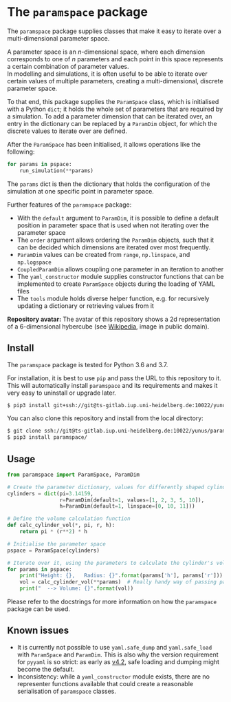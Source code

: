# The `paramspace` package

The `paramspace` package supplies classes that make it easy to iterate over a multi-dimensional parameter space.

A parameter space is an $`n`$-dimensional space, where each dimension corresponds to one of $`n`$ parameters and each point in this space represents a certain combination of parameter values.  
In modelling and simulations, it is often useful to be able to iterate over certain values of multiple parameters, creating a multi-dimensional, discrete parameter space.

To that end, this package supplies the `ParamSpace` class, which is initialised with a Python `dict`; it holds the whole set of parameters that are required by a simulation.
To add a parameter dimension that can be iterated over, an entry in the dictionary can be replaced by a `ParamDim` object, for which the discrete values to iterate over are defined.

After the `ParamSpace` has been initialised, it allows operations like the following:
```python
for params in pspace:
    run_simulation(**params)
```
The `params` dict is then the dictionary that holds the configuration of the simulation at one specific point in parameter space.

Further features of the `paramspace` package:
* With the `default` argument to `ParamDim`, it is possible to define a default position in parameter space that is used when not iterating over the parameter space
* The `order` argument allows ordering the `ParamDim` objects, such that it can be decided which dimensions are iterated over most frequently.
* `ParamDim` values can be created from `range`, `np.linspace`, and `np.logspace`
* `CoupledParamDim` allows coupling one parameter in an iteration to another
* The `yaml_constructor` module supplies constructor functions that can be implemented to create `ParamSpace` objects during the loading of YAML files
* The `tools` module holds diverse helper function, e.g. for recursively updating a dictionary or retrieving values from it

**Repository avatar:** The avatar of this repository shows a 2d representation of a 6-dimensional hybercube (see [Wikipedia](https://en.wikipedia.org/wiki/Hypercube), image in public domain).


## Install
The `paramspace` package is tested for Python 3.6 and 3.7.

For installation, it is best to use `pip` and pass the URL to this repository to it. This will automatically install `paramspace` and its requirements and makes it very easy to uninstall or upgrade later.

```bash
$ pip3 install git+ssh://git@ts-gitlab.iup.uni-heidelberg.de:10022/yunus/paramspace.git
```

You can also clone this repository and install from the local directory:
```bash
$ git clone ssh://git@ts-gitlab.iup.uni-heidelberg.de:10022/yunus/paramspace.git
$ pip3 install paramspace/
```


## Usage

```python
from paramspace import ParamSpace, ParamDim

# Create the parameter dictionary, values for differently shaped cylinders
cylinders = dict(pi=3.14159,
                 r=ParamDim(default=1, values=[1, 2, 3, 5, 10]),
                 h=ParamDim(default=1, linspace=[0, 10, 11]))

# Define the volume calculation function
def calc_cylinder_vol(*, pi, r, h):
    return pi * (r**2) * h 

# Initialise the parameter space
pspace = ParamSpace(cylinders)

# Iterate over it, using the parameters to calculate the cylinder's volume
for params in pspace:
    print("Height: {},   Radius: {}".format(params['h'], params['r']))
    vol = calc_cylinder_vol(**params)  # Really handy way of passing params :)
    print("  --> Volume: {}".format(vol))
```

Please refer to the docstrings for more information on how the `paramspace` package can be used.


## Known issues
* It is currently not possible to use `yaml.safe_dump` and `yaml.safe_load` with `ParamSpace` and `ParamDim`. This is also why the version requirement for `pyyaml` is so strict: as early as [v4.2](https://github.com/yaml/pyyaml/issues/193), safe loading and dumping might become the default.
* Inconsistency: while a `yaml_constructor` module exists, there are no representer functions available that could create a reasonable serialisation of `paramspace` classes.
